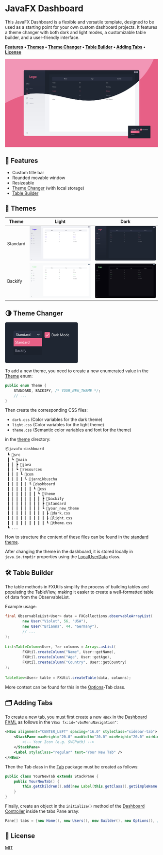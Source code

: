 # JavaFX Dashboard

This JavaFX Dashboard is a flexible and versatile template, designed to be used as a starting point for your own custom dashboard projects. It features a theme changer with both dark and light modes, a customizable table builder, and a user-friendly interface.

**[Features](#-features) • [Themes](#-themes) • [Theme Changer](#-theme-changer) • [Table Builder](#-table-builder) • [Adding Tabs](#-adding-tabs) • [License](#-license)**

![thumbnail](.github/thumbnail.png)

## 💫 Features

- Custom title bar
- Rounded movable window
- Resizeable
- [Theme Changer](#-theme-changer) (with local storage)
- [Table Builder](#-table-builder)

## 🎨 Themes

| Theme    | Light                                                | Dark                                                    |
|----------|------------------------------------------------------|---------------------------------------------------------|
| Standard | ![standard-light](.github/themes/standard-light.png) | ![json-standard-dark](.github/themes/standard-dark.png) |
| Backify  | ![backify-light](.github/themes/backify-light.png)   | ![backify-dark](.github/themes/backify-dark.png)        |
    
## 🌗 Theme Changer

![theme](.github/theme.png)

To add a new theme, you need to create a new enumerated value in the [Theme](src/main/java/com/jannikbuscha/dashboard/util/Theme.java) enum:

```java
public enum Theme {
    STANDARD, BACKIFY, /* YOUR_NEW_THEME */;
    // ...
}
```

Then create the corresponding CSS files:

- `dark.css` (Color variables for the dark theme)
- `light.css` (Color variables for the light theme)
- `theme.css` (Semantic color variables and font for the theme)

in the [theme](src/main/resources/com/jannikbuscha/dashboard/css/theme) directory:

```
📦javafx-dashboard
 ┗ 📂src
 ┃ ┗ 📂main
 ┃ ┃ ┣ 📂java
 ┃ ┃ ┗ 📂resources
 ┃ ┃ ┃ ┗ 📂com
 ┃ ┃ ┃ ┃ ┗ 📂jannikbuscha
 ┃ ┃ ┃ ┃ ┃ ┗ 📂dashboard
 ┃ ┃ ┃ ┃ ┃ ┃ ┗ 📂css
 ┃ ┃ ┃ ┃ ┃ ┃ ┃ ┗ 📂theme
 ┃ ┃ ┃ ┃ ┃ ┃ ┃ ┃ ┣ 📂backify
 ┃ ┃ ┃ ┃ ┃ ┃ ┃ ┃ ┣ 📂standard
 ┃ ┃ ┃ ┃ ┃ ┃ ┃ ┃ ┗ 📂your_new_theme
 ┃ ┃ ┃ ┃ ┃ ┃ ┃ ┃ ┃ ┣ 📜dark.css
 ┃ ┃ ┃ ┃ ┃ ┃ ┃ ┃ ┃ ┣ 📜light.css
 ┃ ┃ ┃ ┃ ┃ ┃ ┃ ┃ ┃ ┗ 📜theme.css
 ┗ ...
```

How to structure the content of these files can be found in the [standard theme](src/main/resources/com/jannikbuscha/dashboard/css/theme/standard).

After changing the theme in the dashboard, it is stored locally in `java.io.tmpdir` properties using the [LocalUserData](src/main/java/com/jannikbuscha/dashboard/user/LocalUserData.java) class.

## 🛠️ Table Builder

The table methods in FXUtils simplify the process of building tables and populating the TableView, making it easier to create a well-formatted table of data from the ObservableList.

Example usage:

```java
final ObservableList<User> data = FXCollections.observableArrayList(
        new User("Violet", 56, "USA"),
        new User("Brianna", 44, "Germany"),
        // ...
);

List<TableColumn<User, ?>> columns = Arrays.asList(
        FXUtil.createColumn("Name", User::getName),
        FXUtil.createColumn("Age", User::getAge),
        FXUtil.createColumn("Country", User::getCountry)
);

TableView<User> table = FXUtil.createTable(data, columns);
```

More context can be found for this in the [Options](src/main/java/com/jannikbuscha/dashboard/tab/Options.java)-Tab class.

## 🗂️ Adding Tabs

To create a new tab, you must first create a new `HBox` in the [Dashboard FXML](src/main/resources/com/jannikbuscha/dashboard/fxml/dashboard.fxml) as follows in the `VBox fx:id="vbxMenuNavigation"`:

```xml
<HBox alignment="CENTER_LEFT" spacing="16.0" styleClass="sidebar-tab">
    <StackPane maxHeight="20.0" maxWidth="20.0" minHeight="20.0" minWidth="20.0">
        <!-- Your Icon (e.g. SVGPath) -->
    </StackPane>
    <Label styleClass="regular" text="Your New Tab" />
</HBox>
```

Then the Tab class in the [Tab](src/main/java/com/jannikbuscha/dashboard/tab) package must be created as follows:

```java
public class YourNewTab extends StackPane {
    public YourNewTab() {
        this.getChildren().add(new Label(this.getClass().getSimpleName()));
    }
}
```

Finally, create an object in the `initialize()` method of the [Dashboard Controller](src/main/java/com/jannikbuscha/dashboard/controller/DashboardController.java) inside the tabs Pane array:

```java
Pane[] tabs = {new Home(), new Users(), new Builder(), new Options(), /*new YourNewTab()*/};
```

## 📝 License

[MIT](LICENSE)
